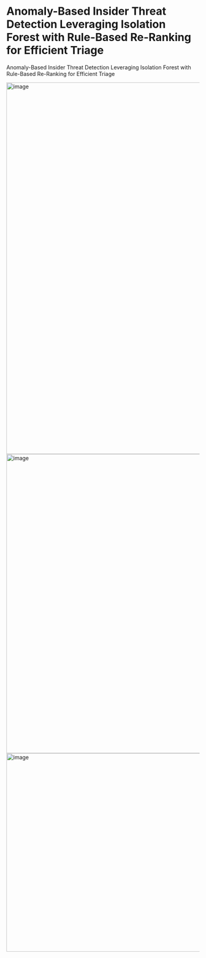 # Anomaly-Based Insider Threat Detection Leveraging Isolation Forest with Rule-Based Re-Ranking for Efficient Triage
Anomaly-Based Insider Threat Detection Leveraging Isolation Forest with Rule-Based Re-Ranking for Efficient Triage

<img width="1600" height="970" alt="image" src="https://github.com/user-attachments/assets/0e407df8-d334-41e3-b94f-39a8698be058" />

<img width="1613" height="781" alt="image" src="https://github.com/user-attachments/assets/4d80f83e-9dfa-421a-b5da-185f6f7dbf3d" />

<img width="1583" height="518" alt="image" src="https://github.com/user-attachments/assets/6506d52a-4324-4e55-b551-2720fb4c597f" />

